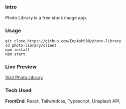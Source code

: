 ### Intro
Photo Library is a free stock image app.

### Usage
```
git clone https://github.com/EmpAsh938/photo-library
cd photo-library/client
npm install
npm start
```

### Live Preview
[Visit Photo Library](https://empash-photo-library.netlify.app)

### Tech Used
**FrontEnd**: React, Tailwindcss, Typescript, Unsplash API,


